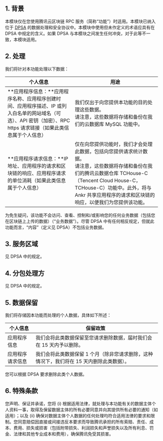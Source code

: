 ## 1.	背景
本模块仅在您使用腾讯云区块链 RPC 服务（简称“功能”）时适用。本模块已纳入位于 [DPSA](https://intl.cloud.tencent.com/document/product/301/17347) 的数据处理和安全协议中。本模块中使用但未作定义的术语应具有在 DPSA 中规定的含义。如果 DPSA 与本模块之间发生任何冲突，对于此等不一致，本模块适用。

## 2.	处理
我们将针对本功能处理以下数据：

| 个人信息 | 用途 | 
|---------|---------|
| **应用程序信息：**应用程序名称、应用程序创建时间、应用程序描述、IP 或列入白名单的网站域名（可选）、API 密钥（加密）、RPC https 请求链接（如果此类信息属于个人信息） | 我们仅出于向您提供本功能的目的处理这些数据。<br>请注意，这些数据将存储和备份在我们的云数据库 MySQL 功能中。 | 
| **应用程序请求信息：**IP 地址、应用程序的请求和区块链的响应、应用程序请求的单位消耗（如果此类信息属于个人信息） | 仅在向您提供功能时，我们才会处理此数据，包括向您提供请求统计数据。<br>请注意，这些数据将存储和备份在我们的腾讯云数据仓库 TCHouse-C（Tencent Cloud House-C，TCHouse-C）功能中。此外，将与 Ankr 共享应用程序的请求和区块链的响应，以便我们为您提供该功能。 | 

为免生疑问，该功能不会访问、查看、控制和/或影响您的任何业务数据（包括您在区块链上上传的数据）（“业务数据”）。尽管 DPSA 中有任何相反规定，但就此功能而言，“内容”（定义见 DPSA）不包括业务数据。

## 3.	服务区域
见 DPSA 中的规定。

## 4.	分包处理方
见 DPSA 中的规定。

## 5.	数据保留
我们将存储因本功能而处理的个人数据，具体如下所述：

| 个人信息 | 保留政策 | 
|---------|---------|
| 应用程序信息 | 我们会将此类数据保留至您请求删除数据，届时我们会在 15 天内予以删除。 | 
| 应用程序请求信息 | 我们会将此类数据保留 1 个月（除非您请求删除，这种情况下，我们将在 15 天内删除此类数据）。 | 

您可以根据 DPSA 要求删除此类个人数据。

## 6.	特殊条款
您声明、保证并承诺，您将 (i) 根据适用法律，就处理与本功能有关的数据主体个人资料一事，取得及保留数据主体的所有必要同意并向其提供所有必要的通知（如适用）；以及 (ii) 确保对数据主体个人数据的任何处理均符合适用法律的要求和限制。您同意赔偿因直接或间接违反本要求而导致腾讯承担的所有索赔、责任、成本、费用、损失或损害（包括附带损失、利润损失和声誉损失以及所有利息、罚金、法律和其他专业成本和费用），确保腾讯免受其损害。

